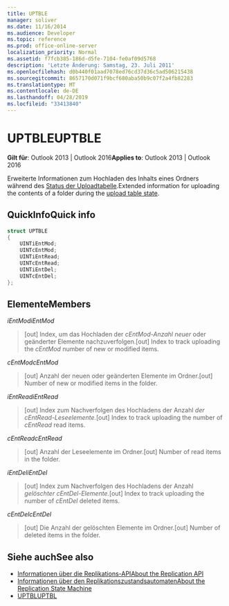 ```yaml
---
title: UPTBLE
manager: soliver
ms.date: 11/16/2014
ms.audience: Developer
ms.topic: reference
ms.prod: office-online-server
localization_priority: Normal
ms.assetid: f7fcb385-186d-d5fe-7104-fe0af09d5768
description: 'Letzte Änderung: Samstag, 23. Juli 2011'
ms.openlocfilehash: d0b440f01aad7078ed76cd37d36c5ad506215438
ms.sourcegitcommit: 8657170d071f9bcf680aba50b9c07f2a4fb82283
ms.translationtype: MT
ms.contentlocale: de-DE
ms.lasthandoff: 04/28/2019
ms.locfileid: "33413840"
---
```

# <a name="uptble"></a><span data-ttu-id="7d752-103">UPTBLE</span><span class="sxs-lookup"><span data-stu-id="7d752-103">UPTBLE</span></span>

<span data-ttu-id="7d752-104">**Gilt für**: Outlook 2013 | Outlook 2016</span><span class="sxs-lookup"><span data-stu-id="7d752-104">**Applies to**: Outlook 2013 | Outlook 2016</span></span> 
  
<span data-ttu-id="7d752-105">Erweiterte Informationen zum Hochladen des Inhalts eines Ordners während des [Status der Uploadtabelle](upload-table-state.md).</span><span class="sxs-lookup"><span data-stu-id="7d752-105">Extended information for uploading the contents of a folder during the [upload table state](upload-table-state.md).</span></span>
  
## <a name="quick-info"></a><span data-ttu-id="7d752-106">QuickInfo</span><span class="sxs-lookup"><span data-stu-id="7d752-106">Quick info</span></span>

```cpp
struct UPTBLE 
{ 
    UINTiEntMod; 
    UINTcEntMod; 
    UINTiEntRead; 
    UINTcEntRead; 
    UINTiEntDel; 
    UINTcEntDel; 
};
```

## <a name="members"></a><span data-ttu-id="7d752-107">Elemente</span><span class="sxs-lookup"><span data-stu-id="7d752-107">Members</span></span>

 <span data-ttu-id="7d752-108">_iEntMod_</span><span class="sxs-lookup"><span data-stu-id="7d752-108">_iEntMod_</span></span>
  
>  <span data-ttu-id="7d752-109">[out] Index, um das Hochladen der  _cEntMod-Anzahl neuer_ oder geänderter Elemente nachzuverfolgen.</span><span class="sxs-lookup"><span data-stu-id="7d752-109">[out] Index to track uploading the  _cEntMod_ number of new or modified items.</span></span> 
    
 <span data-ttu-id="7d752-110">_cEntMod_</span><span class="sxs-lookup"><span data-stu-id="7d752-110">_cEntMod_</span></span>
  
>  <span data-ttu-id="7d752-111">[out] Anzahl der neuen oder geänderten Elemente im Ordner.</span><span class="sxs-lookup"><span data-stu-id="7d752-111">[out] Number of new or modified items in the folder.</span></span> 
    
 <span data-ttu-id="7d752-112">_iEntRead_</span><span class="sxs-lookup"><span data-stu-id="7d752-112">_iEntRead_</span></span>
  
>  <span data-ttu-id="7d752-113">[out] Index zum Nachverfolgen des Hochladens der Anzahl _der cEntRead-Leseelemente._</span><span class="sxs-lookup"><span data-stu-id="7d752-113">[out] Index to track uploading the number of  _cEntRead_ read items.</span></span> 
    
 <span data-ttu-id="7d752-114">_cEntRead_</span><span class="sxs-lookup"><span data-stu-id="7d752-114">_cEntRead_</span></span>
  
>  <span data-ttu-id="7d752-115">[out] Anzahl der Leseelemente im Ordner.</span><span class="sxs-lookup"><span data-stu-id="7d752-115">[out] Number of read items in the folder.</span></span> 
    
 <span data-ttu-id="7d752-116">_iEntDel_</span><span class="sxs-lookup"><span data-stu-id="7d752-116">_iEntDel_</span></span>
  
>  <span data-ttu-id="7d752-117">[out] Index zum Nachverfolgen des Hochladens der Anzahl _gelöschter cEntDel-Elemente._</span><span class="sxs-lookup"><span data-stu-id="7d752-117">[out] Index to track uploading the number of  _cEntDel_ deleted items.</span></span> 
    
 <span data-ttu-id="7d752-118">_cEntDel_</span><span class="sxs-lookup"><span data-stu-id="7d752-118">_cEntDel_</span></span>
  
>  <span data-ttu-id="7d752-119">[out] Die Anzahl der gelöschten Elemente im Ordner.</span><span class="sxs-lookup"><span data-stu-id="7d752-119">[out] Number of deleted items in the folder.</span></span> 
    
## <a name="see-also"></a><span data-ttu-id="7d752-120">Siehe auch</span><span class="sxs-lookup"><span data-stu-id="7d752-120">See also</span></span>

- [<span data-ttu-id="7d752-121">Informationen über die Replikations-API</span><span class="sxs-lookup"><span data-stu-id="7d752-121">About the Replication API</span></span>](about-the-replication-api.md) 
- [<span data-ttu-id="7d752-122">Informationen über den Replikationszustandsautomaten</span><span class="sxs-lookup"><span data-stu-id="7d752-122">About the Replication State Machine</span></span>](about-the-replication-state-machine.md)
- [<span data-ttu-id="7d752-123">UPTBL</span><span class="sxs-lookup"><span data-stu-id="7d752-123">UPTBL</span></span>](uptbl.md)

